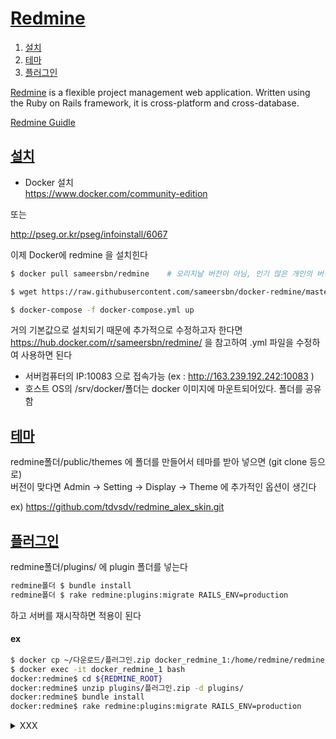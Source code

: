 # [Redmine](../README.md)<a name = "TOP"></a>
1. [설치](#install)
2. [테마](#theme)
3. [플러그인](#plugin)


[Redmine](https://www.redmine.org/) is a flexible project management web application. Written using the Ruby on Rails framework, it is cross-platform and cross-database.    

[Redmine Guidle](https://www.redmine.org/projects/redmine/wiki/Guide)  
    
    
    
## [설치](#TOP)<a name = "install">

+ Docker 설치  
https://www.docker.com/community-edition  

또는  
 
http://pseg.or.kr/pseg/infoinstall/6067  

이제 Docker에 redmine 을 설치힌다 

```bash
$ docker pull sameersbn/redmine    # 오리지날 버전이 아님, 인기 많은 개인의 버전

$ wget https://raw.githubusercontent.com/sameersbn/docker-redmine/master/docker-compose.yml

$ docker-compose -f docker-compose.yml up

```

거의 기본값으로 설치되기 때문에 추가적으로 수정하고자 한다면  
https://hub.docker.com/r/sameersbn/redmine/
을 참고하여  .yml 파일을 수정하여 사용하면 된다  

+ 서버컴퓨터의 IP:10083 으로 접속가능 (ex : http://163.239.192.242:10083  )   
+ 호스트 OS의 /srv/docker/폴더는 docker 이미지에 마운트되어있다. 폴더를 공유함      

## [테마](#TOP)<a name ="theme"></a>

redmine폴더/public/themes 에 폴더를 만들어서 테마를 받아 넣으면 (git clone 등으로)   
버전이 맞다면 Admin -> Setting -> Display -> Theme 에 추가적인 옵션이 생긴다    

ex) https://github.com/tdvsdv/redmine_alex_skin.git


## [플러그인](#TOP)<a name = "plugin"></a>


redmine폴더/plugins/ 에 plugin 폴더를 넣는다

```bash
redmine폴더 $ bundle install
redmine폴더 $ rake redmine:plugins:migrate RAILS_ENV=production
```

하고 서버를 재시작하면 적용이 된다

#### ex 

```bash
$ docker cp ~/다운로드/플러그인.zip docker_redmine_1:/home/redmine/redmine/plugins/
$ docker exec -it docker_redmine_1 bash
docker:redmine$ cd ${REDMINE_ROOT}
docker:redmine$ unzip plugins/플러그인.zip -d plugins/
docker:redmine$ bundle install
docker:redmine$ rake redmine:plugins:migrate RAILS_ENV=production
```















    
<details><summary>XXX</summary>
    
# TODO
dcoker 로 redmine  
docker 설치는 함


## [설치](#TOP)

+ [Docker](https://www.docker.com/)  
설치  : http://pseg.or.kr/pseg/infoinstall/6067  

레드마인 : https://hub.docker.com/_/redmine/

도커 활용 : http://raccoonyy.github.io/docker-usages-for-dev-environment-setup/  

도커 버전 문서 :https://docs.docker.com/compose/compose-file/compose-versioning/#version-2


``` bash

$ sudo docker run -d --name redmine_mysql -e MYSQL_ROOT_PASSWORD=qwer1234 -e MYSQL_DATABASE=redmine_db mysql

$ sudo docker run -d --name some-redmine --link redmine_mysql:mysql redmine

$ curl -L https://github.com/docker/compose/releases/download/1.21.1/docker-compose-`uname -s`-`uname -m` -o /usr/local/bin/docker-compose

$  sudo chmod +x /usr/local/bin/docker-compose 

$ sudo apt-get install docker-compose -- 이전 버전 설치함



$ vim docker-compose.yml
```
<details><summary>docker-compose.yml</summary>
    
```
version: '3.1'

services:

    redmine:
        image: redmine
        restart : always
        container_name: redmine
        ports:
            - 8080:3000
        environment:
            REDMINE_DB_MYSQL: db
            REDMINE_DB_PASSWORD: qwer1234

    db:
            #image: mysql # error | mbind : operation not permmited 
            image: mysql:5.7
            restart: always
            ports:
                - 3306:3306
            environment:
                MYSQL_ROOT_PASSWORD: qwer1234
                MYSQL_DATABASE: redmine

```    
</details>



``` bash
$ sudo docker-compose -f docer-compose.yml up

```
초기 주소 : http://localhost:8080
초기 관리자 계정 : Login : admin  |  Password : admin  


sudo docker run -it redmine bash

https://www.redmineup.com/pages/help/installation/installing-redmine-on-ubuntu-16-04

https://www.redmineup.com/pages/help/installation/installing-redmine-on-ubuntu-16-04#Setting-a-secure-connection-HTTPS-in-nginx

```bash
subversion imagemagick libmagickwand-dev libcurl4-openssl-dev curl

# gpg --keyserver hkp://keys.gnupg.net --recv-keys D39DC0E3
# curl -L https://get.rvm.io | bash -s stable --ruby=2.2.6

```

[The Bitnami Redmine Stack](https://bitnami.com/stack/redmine)   
Bitnami 는 다른 패키지를 많이 사용하는 어플리케이션을 이용할때, 한번에 패키지를 설치하거나 패키지가 설치된 가상머신을 사용할 수 있게한다. 어플리케이션 마다 다른 구성의 Bitnami를 지원한다   

자신에 OS에 맞는 인스톨러를 받는다. 자신의 OS에 직접 설치할 수도 있고, 가상 머신을 사용할 수도 있다.  
+ Ubuntu 인스톨러   
  1. 추가적으로 설치할 구성요소  
  2. 설치 경로
  3. 레드마인 계정
      * You real name
      * Email Address
      * Login
      * Password    
  4. 언어  
  5. 이메일로 Notification 가능? 
  6. Redmine을 클라우드에서 구동(유료)
  7. 완료  
 
  
bitnami 를 이용한 편한 설치  
http://www.redmine.or.kr/projects/community/wiki/Linux

[bitnami](https://bitnami.com/)     
Bitnami has automated the ability to package, deploy and maintain applications, lowering the barrier to adoption for anyone to deploy and maintain a full spectrum of server applications, development stacks and infrastructure applications in virtually any format. 

Bitnami 로 하면 원래의 redmine 구조가 아닌 bitnami의 구조로 설치가 되며, 설정또한 원래의 설정퍼일과 bitnami에서 관리하는 설정파일이 따로 있어서 일이 많다  


  ## [접속](#TOP)<a name = "enter"></a>
  
  설치 폴더에서 manager-linux-x64.run을 실행  
  Go to Application 으로 사이트에 접속 할 수 있다 
  거기서 Admin 계정으로 로그인하면 환경설정 가능  
  
  ## [git](#TOP)<a name = "git"></a>
  
  Redmine의 프로젝트를 나의 git 과 연결히려면  
  project -> Settings -> Reoisutirues -> New Repository  
  + SCM : git
  + Main repository : option (default yes)
  + Identifier
  + Path to repository : e.g /home/ffe/git/OpenAudioLibraryStudy/.git
  
  하면은 project에 Repository 항목이 생긴다  
  처음 열때는 이전 commit기록을 다 불러오기 때문에 시간이 좀 걸린다  
  
  ### Issue : Redmine 의 repo는 local git과 연동되어있다. github와의 sync를 위해 주기적으로 update를 하거나 pull하거나 우선순위를 정해서 처리하는걸 생각해 봐야함
  
  ## [WEB](#TOP)<a name = "web"></a> 
  
  http://matoker.com/30183738344
  
  libapache2-mod-passenger
 ruby-dev
 
 https://community.bitnami.com/t/redmine-how-could-i-change-the-localhost-8080-to-public-url-example-com/23362/18
  
  
  </details>
